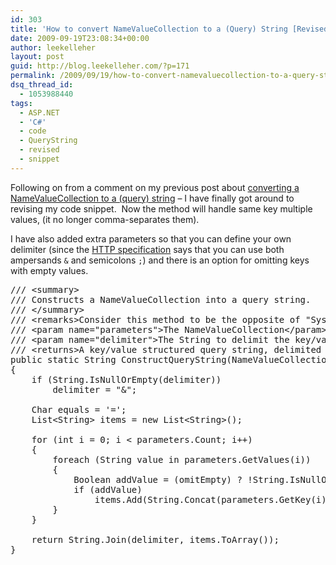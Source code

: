 ```yaml
---
id: 303
title: 'How to convert NameValueCollection to a (Query) String [Revised]'
date: 2009-09-19T23:08:34+00:00
author: leekelleher
layout: post
guid: http://blog.leekelleher.com/?p=171
permalink: /2009/09/19/how-to-convert-namevaluecollection-to-a-query-string-revised/
dsq_thread_id:
  - 1053988440
tags:
  - ASP.NET
  - 'C#'
  - code
  - QueryString
  - revised
  - snippet
---
```

Following on from a comment on my previous post about [converting a NameValueCollection to a (query) string](http://blog.leekelleher.com/2008/06/06/how-to-convert-namevaluecollection-to-a-query-string/#comment-148) &#8211; I have finally got around to revising my code snippet.  Now the method will handle same key multiple values, (it no longer comma-separates them).

I have also added extra parameters so that you can define your own delimiter (since the [HTTP specification](http://en.wikipedia.org/wiki/Query_string#Structure) says that you can use both ampersands `&` and semicolons `;`) and there is an option for omitting keys with empty values.

<pre class="brush: csharp; title: ; notranslate" title="">/// &lt;summary&gt;
/// Constructs a NameValueCollection into a query string.
/// &lt;/summary&gt;
/// &lt;remarks&gt;Consider this method to be the opposite of "System.Web.HttpUtility.ParseQueryString"&lt;/remarks&gt;
/// &lt;param name="parameters"&gt;The NameValueCollection&lt;/param&gt;
/// &lt;param name="delimiter"&gt;The String to delimit the key/value pairs&lt;/param&gt;
/// &lt;returns&gt;A key/value structured query string, delimited by the specified String&lt;/returns&gt;
public static String ConstructQueryString(NameValueCollection parameters, String delimiter, Boolean omitEmpty)
{
	if (String.IsNullOrEmpty(delimiter))
		delimiter = "&";

	Char equals = '=';
	List&lt;String&gt; items = new List&lt;String&gt;();

	for (int i = 0; i &lt; parameters.Count; i++)
	{
		foreach (String value in parameters.GetValues(i))
		{
			Boolean addValue = (omitEmpty) ? !String.IsNullOrEmpty(value) : true;
			if (addValue)
				items.Add(String.Concat(parameters.GetKey(i), equals, HttpUtility.UrlEncode(value)));
		}
	}

	return String.Join(delimiter, items.ToArray());
}</pre>